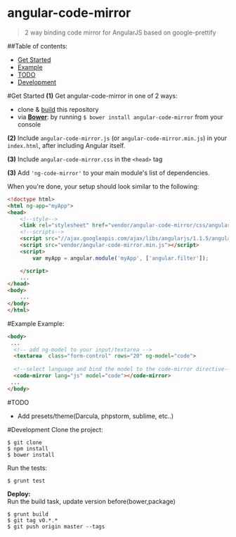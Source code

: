 angular-code-mirror
===================
>2 way binding code mirror for AngularJS based on google-prettify

##Table of contents:
- [Get Started](#get-started)
- [Example](#example)
- [TODO](#todo)
- [Development](#development)

#Get Started
**(1)** Get angular-code-mirror in one of 2 ways:
  - clone & [build](#developing) this repository
  - via **[Bower](http://bower.io/)**: by running `$ bower install angular-code-mirror` from your console

**(2)** Include `angular-code-mirror.js` (or `angular-code-mirror.min.js`) in your `index.html`, after including Angular itself.

**(3)** Include `angular-code-mirror.css` in the `<head>` tag

**(3)** Add `'ng-code-mirror'` to your main module's list of dependencies.

When you're done, your setup should look similar to the following:

```html
<!doctype html>
<html ng-app="myApp">
<head>
    <!--style-->
    <link rel="stylesheet" href="vendor/angular-code-mirror/css/angular-code-mirror.css"/>
    <!--scripts-->
    <script src="//ajax.googleapis.com/ajax/libs/angularjs/1.1.5/angular.min.js"></script>
    <script src="vendor/angular-code-mirror.min.js"></script>
    <script>
        var myApp = angular.module('myApp', ['angular.filter']);

    </script>
    ...
</head>
<body>
    ...
</body>
</html>
```
#Example
Example:
```html
<body>
 ...
  <!-- add ng-model to your input/textarea -->
  <textarea  class="form-control" rows="20" ng-model="code">
  
  <!--select language and bind the model to the code-mirror directive-->
  <code-mirror lang="js" model="code"></code-mirror>
 ...
</body>
```

#TODO
* Add presets/theme(Darcula, phpstorm, sublime, etc..)

#Development
Clone the project: <br/>
```
$ git clone 
$ npm install
$ bower install
```
Run the tests:
```
$ grunt test
```
**Deploy:**<br/>
Run the build task, update version before(bower,package)
```
$ grunt build
$ git tag v0.*.*
$ git push origin master --tags
